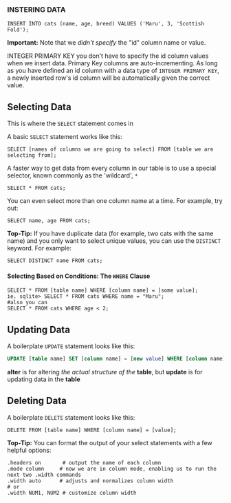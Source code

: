 ### INSTERING DATA 

```sqlite
INSERT INTO cats (name, age, breed) VALUES ('Maru', 3, 'Scottish Fold');
```

**Important:** Note that we *didn't specify* the "id" column name or value.

INTEGER PRIMARY KEY you don't have to specify the id column values when we insert data. Primary Key columns are auto-incrementing. As long as you have defined an id column with a data type of `INTEGER PRIMARY KEY`, a newly inserted row's id column will be automatically given the correct value.

## Selecting Data

This is where the `SELECT` statement comes in

A basic `SELECT` statement works like this:

```sqlite
SELECT [names of columns we are going to select] FROM [table we are selecting from];
```

A faster way to get data from every column in our table is to use a special selector, known commonly as the 'wildcard', `*`

```sqlite
SELECT * FROM cats;
```

You can even select more than one column name at a time. For example, try out:

```sqlite
SELECT name, age FROM cats;
```

**Top-Tip:** If you have duplicate data (for example, two cats with the same name) and you only want to select unique values, you can use the `DISTINCT` keyword. For example:

```sqlite
SELECT DISTINCT name FROM cats;
```

#### Selecting Based on Conditions: The `WHERE` Clause

```sqlite
SELECT * FROM [table name] WHERE [column name] = [some value];
ie. sqlite> SELECT * FROM cats WHERE name = "Maru";
#also you can 
SELECT * FROM cats WHERE age < 2;
```

## Updating Data

A boilerplate `UPDATE` statement looks like this:

```sql
UPDATE [table name] SET [column name] = [new value] WHERE [column name] = [value];
```

 **alter** is for altering *the actual structure of the* **table**, but **update** is for updating data in the **table**

## Deleting Data

A boilerplate `DELETE` statement looks like this:

```sqlite
DELETE FROM [table name] WHERE [column name] = [value];
```

**Top-Tip:** You can format the output of your select statements with a few helpful options:

```
.headers on       # output the name of each column
.mode column     # now we are in column mode, enabling us to run the next two .width commands
.width auto      # adjusts and normalizes column width
# or
.width NUM1, NUM2 # customize column width
```

